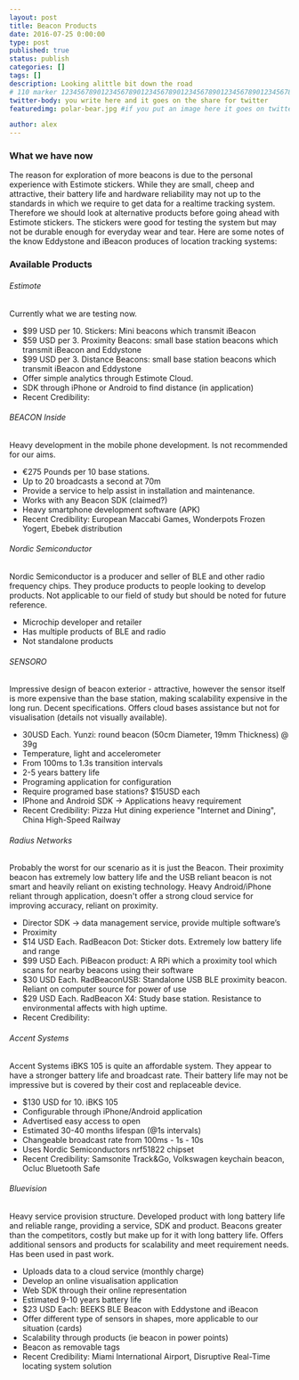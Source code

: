 ```yaml
---
layout: post
title: Beacon Products
date: 2016-07-25 0:00:00
type: post
published: true
status: publish
categories: []
tags: []
description: Looking alittle bit down the road
# 110 marker 1234567890123456789012345678901234567890123456789012345678901234567890123456789012345678901234567890123456789
twitter-body: you write here and it goes on the share for twitter
featuredimg: polar-bear.jpg #if you put an image here it goes on twitter too

author: alex
---
```


### What we have now

The reason for exploration of more beacons is due to the personal experience with Estimote stickers. While they are small, cheep and attractive, their battery life and hardware reliability may not up to the standards in which we require to get data for a realtime tracking system. Therefore we should look at alternative products before going ahead with Estimote stickers. The stickers were good for testing the system but may not be durable enough for everyday wear and tear. Here are some notes of the know Eddystone and iBeacon produces of location tracking systems:

### Available Products

###### Estimote

Currently what we are testing now.

- $99 USD per 10. Stickers: Mini beacons which transmit iBeacon
- $59 USD per 3. Proximity Beacons: small base station beacons which transmit iBeacon and Eddystone
- $99 USD per 3. Distance Beacons: small base station beacons which transmit iBeacon and Eddystone
- Offer simple analytics through Estimote Cloud.
- SDK through iPhone or Android to find distance (in application)
- Recent Credibility: 

###### BEACON Inside

Heavy development in the mobile phone development. Is not recommended for our aims.

- €275 Pounds per 10 base stations.
- Up to 20 broadcasts a second at 70m
- Provide a service to help assist in installation and maintenance.
- Works with any Beacon SDK (claimed?)
- Heavy smartphone development software (APK)
- Recent Credibility: European Maccabi Games, Wonderpots Frozen Yogert, Ebebek distribution

###### Nordic Semiconductor

Nordic Semiconductor is a producer and seller of BLE and other radio frequency chips. They produce products to people looking to develop products. Not applicable to our field of study but should be noted for future reference.

- Microchip developer and retailer
- Has multiple products of BLE and radio
- Not standalone products

###### SENSORO

Impressive design of beacon exterior - attractive, however the sensor itself is more expensive than the base station, making scalability expensive in the long run. Decent specifications. Offers cloud bases assistance but not for visualisation (details not visually available).

- 30USD Each. Yunzi: round beacon (50cm Diameter, 19mm Thickness) @ 39g
- Temperature, light and accelerometer
- From 100ms to 1.3s transition intervals
- 2-5 years battery life
- Programing application for configuration
- Require programed base stations? $15USD each
- IPhone and Android SDK -> Applications heavy requirement
- Recent Credibility: Pizza Hut dining experience "Internet and Dining", China High-Speed Railway

###### Radius Networks

Probably the worst for our scenario as it is just the Beacon. Their proximity beacon has extremely low battery life and the USB reliant beacon is not smart and heavily reliant on existing technology. Heavy Android/iPhone reliant through application, doesn't offer a strong cloud service for improving accuracy, reliant on proximity.

- Director SDK -> data management service, provide multiple software’s
- Proximity
- $14 USD Each. RadBeacon Dot: Sticker dots. Extremely low battery life and range
- $99 USD Each. PiBeacon product: A RPi which a proximity tool which scans for nearby beacons using their software
- $30 USD Each. RadBeaconUSB: Standalone USB BLE proximity beacon. Reliant on computer source for power of use
- $29 USD Each. RadBeacon X4: Study base station. Resistance to environmental affects with high uptime.
- Recent Credibility: 

###### Accent Systems

Accent Systems iBKS 105 is quite an affordable system. They appear to have a stronger battery life and broadcast rate. Their battery life may not be impressive but is covered by their cost and replaceable device.

- $130 USD for 10. iBKS 105
- Configurable through iPhone/Android application 
- Advertised easy access to open
- Estimated 30-40 months lifespan (@1s intervals)
- Changeable broadcast rate from 100ms - 1s - 10s
- Uses Nordic Semiconductors nrf51822 chipset
- Recent Credibility: Samsonite Track&Go, Volkswagen keychain beacon, Ocluc Bluetooth Safe

###### Bluevision

Heavy service provision structure. Developed product with long battery life and reliable range, providing a service, SDK and product. Beacons greater than the competitors, costly but make up for it with long battery life. Offers additional sensors and products for scalability and meet requirement needs. Has been used in past work.

- Uploads data to a cloud service (monthly charge)
- Develop an online visualisation application
- Web SDK through their online representation
- Estimated 9-10 years battery life
- $23 USD Each: BEEKS BLE Beacon with Eddystone and iBeacon
- Offer different type of sensors in shapes, more applicable to our situation (cards)
- Scalability through products (ie beacon in power points)
- Beacon as removable tags
- Recent Credibility: Miami International Airport, Disruptive Real-Time locating system solution
